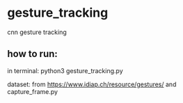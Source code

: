# gesture_tracking
cnn gesture tracking

how to run:
-----------
in terminal: python3 gesture_tracking.py

dataset:
from https://www.idiap.ch/resource/gestures/
and capture_frame.py

